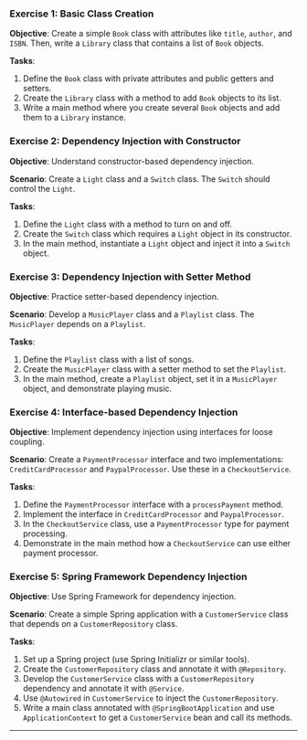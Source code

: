 ### Exercise 1: Basic Class Creation
**Objective**: Create a simple `Book` class with attributes like `title`, `author`, and `ISBN`. Then, write a `Library` class that contains a list of `Book` objects.

**Tasks**:
1. Define the `Book` class with private attributes and public getters and setters.
2. Create the `Library` class with a method to add `Book` objects to its list.
3. Write a main method where you create several `Book` objects and add them to a `Library` instance.

### Exercise 2: Dependency Injection with Constructor
**Objective**: Understand constructor-based dependency injection.

**Scenario**: Create a `Light` class and a `Switch` class. The `Switch` should control the `Light`.

**Tasks**:
1. Define the `Light` class with a method to turn on and off.
2. Create the `Switch` class which requires a `Light` object in its constructor.
3. In the main method, instantiate a `Light` object and inject it into a `Switch` object.

### Exercise 3: Dependency Injection with Setter Method
**Objective**: Practice setter-based dependency injection.

**Scenario**: Develop a `MusicPlayer` class and a `Playlist` class. The `MusicPlayer` depends on a `Playlist`.

**Tasks**:
1. Define the `Playlist` class with a list of songs.
2. Create the `MusicPlayer` class with a setter method to set the `Playlist`.
3. In the main method, create a `Playlist` object, set it in a `MusicPlayer` object, and demonstrate playing music.

### Exercise 4: Interface-based Dependency Injection
**Objective**: Implement dependency injection using interfaces for loose coupling.

**Scenario**: Create a `PaymentProcessor` interface and two implementations: `CreditCardProcessor` and `PaypalProcessor`. Use these in a `CheckoutService`.

**Tasks**:
1. Define the `PaymentProcessor` interface with a `processPayment` method.
2. Implement the interface in `CreditCardProcessor` and `PaypalProcessor`.
3. In the `CheckoutService` class, use a `PaymentProcessor` type for payment processing.
4. Demonstrate in the main method how a `CheckoutService` can use either payment processor.

### Exercise 5: Spring Framework Dependency Injection
**Objective**: Use Spring Framework for dependency injection.

**Scenario**: Create a simple Spring application with a `CustomerService` class that depends on a `CustomerRepository` class.

**Tasks**:
1. Set up a Spring project (use Spring Initializr or similar tools).
2. Create the `CustomerRepository` class and annotate it with `@Repository`.
3. Develop the `CustomerService` class with a `CustomerRepository` dependency and annotate it with `@Service`.
4. Use `@Autowired` in `CustomerService` to inject the `CustomerRepository`.
5. Write a main class annotated with `@SpringBootApplication` and use `ApplicationContext` to get a `CustomerService` bean and call its methods.

---